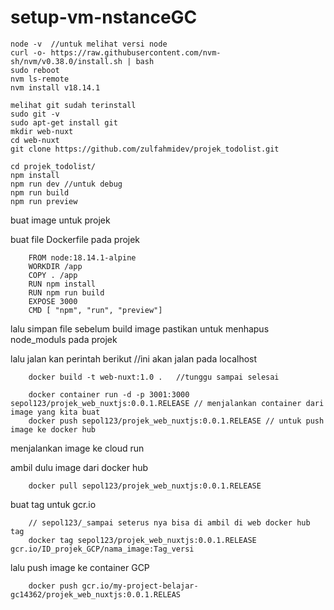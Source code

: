# setup-vm-nstanceGC

    node -v  //untuk melihat versi node
    curl -o- https://raw.githubusercontent.com/nvm-sh/nvm/v0.38.0/install.sh | bash
    sudo reboot
    nvm ls-remote
    nvm install v18.14.1
    
    melihat git sudah terinstall
    sudo git -v
    sudo apt-get install git
    mkdir web-nuxt
    cd web-nuxt
    git clone https://github.com/zulfahmidev/projek_todolist.git
    
    cd projek_todolist/
    npm install
    npm run dev //untuk debug
    npm run build
    npm run preview 





buat image untuk projek

buat file Dockerfile pada projek

        FROM node:18.14.1-alpine
        WORKDIR /app
        COPY . /app
        RUN npm install
        RUN npm run build
        EXPOSE 3000
        CMD [ "npm", "run", "preview"]
        
lalu simpan file sebelum build image pastikan untuk menhapus node_moduls pada projek

lalu jalan kan perintah berikut
//ini akan jalan pada localhost
        
        docker build -t web-nuxt:1.0 .   //tunggu sampai selesai
        
        docker container run -d -p 3001:3000 sepol123/projek_web_nuxtjs:0.0.1.RELEASE // menjalankan container dari image yang kita buat
        docker push sepol123/projek_web_nuxtjs:0.0.1.RELEASE // untuk push image ke docker hub
        
menjalankan image ke cloud run 

ambil dulu image dari docker hub
        
        docker pull sepol123/projek_web_nuxtjs:0.0.1.RELEASE

buat tag untuk gcr.io

        // sepol123/_sampai seterus nya bisa di ambil di web docker hub tag
        docker tag sepol123/projek_web_nuxtjs:0.0.1.RELEASE gcr.io/ID_projek_GCP/nama_image:Tag_versi 

lalu push image ke container GCP 

        docker push gcr.io/my-project-belajar-gc14362/projek_web_nuxtjs:0.0.1.RELEAS
        
